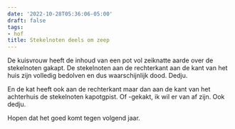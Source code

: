 ```yaml
---
date: '2022-10-28T05:36:06-05:00'
draft: false
tags:
- hof
title: Stekelnoten deels om zeep
---
```


De kuisvrouw heeft de inhoud van een pot vol zeiknatte aarde over de stekelnoten gakapt. De stekelnoten aan de rechterkant aan de kant van het huis zijn volledig bedolven en dus waarschijnlijk dood. Dedju. 

En de kat heeft ook aan de rechterkant maar dan aan de kant van het achterhuis de stekelnoten kapotgpist. Of -gekakt, ik wil er van af zijn. Ook dedju. 

Hopen dat het goed komt tegen volgend jaar. 
